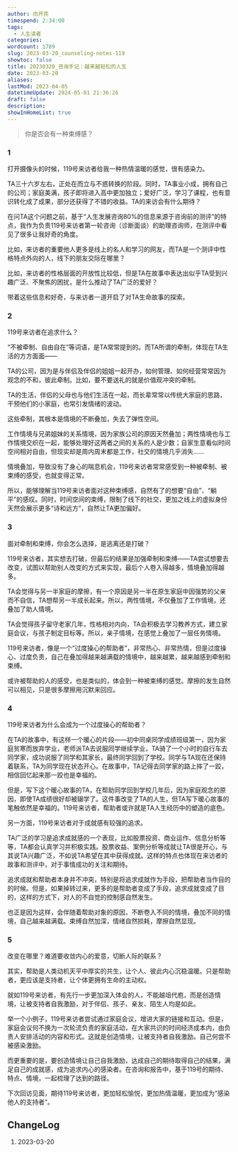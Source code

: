 ```yaml
---
author: 向开亮
timespend: 2:34:00
tags:
  - 人生读者
categories: 
wordcount: 1789
slug: 2023-03-20_counseling-notes-119
showtoc: false
title: 20230320_咨询手记：越来越轻松的人生
date: 2023-03-20
aliases: 
lastMod: 2023-04-05
datetimeUpdate: 2024-05-01 21:36:26
draft: false
description: 
showInHomeList: true
---
```

>你是否会有一种束缚感？

### 1

打开摄像头的时候，119号来访者给我一种热情温暖的感觉，很有感染力。

TA三十六岁左右，正处在而立与不惑转换的阶段。同时，TA事业小成，拥有自己的公司；家庭美满，孩子即将进入高中更加独立；爱好广泛，学习了课程，也有意识转化成了成果，部分还获得了不错的收益。TA的来访会有什么期待？

在问TA这个问题之前，基于“人生发展咨询80%的信息来源于咨询前的测评”的特点，我作为负责119号来访者第一轮咨询（诊断面谈）的助理咨询师，在测评中看见了很多让我好奇的角度。

比如，来访者的重要他人更多是线上的名人和学习的网友，而TA是一个测评中性格特点外向的人，线下的朋友交际在哪里？

比如，来访者的性格层面的开放性比较低，但是TA在故事中表达出似乎TA受到兴趣广泛、不聚焦的困扰，是什么推动了TA广泛的爱好？

带着这些信息和好奇，与来访者一道开启了对TA生命故事的探索。

### 2

119号来访者在追求什么？

“不被牵制、自由自在”等词语，是TA常常提到的。而TA所谓的牵制，体现在TA生活的方方面面——

TA的公司，因为是与伴侣及伴侣的姐姐一起开办，如何管理、如何经营常常因为观念的不和，彼此牵制。比如，要不要送礼的就是价值观冲突的牵制。

TA的生活，伴侣的父母也与他们生活在一起，而长辈常常以传统大家庭的思路，干预他们的小家庭，也常引发情绪的波动。

这些牵制，其根本是情境的不断叠加，失去了弹性空间。

工作情境与兄弟姐妹的关系情境，因为家族公司的原因天然叠加；两性情境也与工作情境交织在一起，能够处理好这两者之间的关系的人是少数；自家生意看似时间空间相对自由，但现实却是周内周末都是工作，社交的情境几乎消失……

情境叠加，导致没有了身心的喘息机会，119号来访者常常感受到一种被牵制、被束缚的感受，也就变得正常。

所以，能够理解当119号来访者面对这种束缚感，自然有了的想要“自由”、“躺平”的感叹。同时，时间空间的束缚，限制了线下的社交，更加之线上的虚拟身份天然会展示更多“诗和远方”，自然让TA更加偏好。

### 3

面对牵制和束缚，你会怎么选择，是逃离还是打破？

119号来访者，其实想去打破，但最后的结果是加强牵制和束缚——TA尝试想要去改变，试图以帮助别人改变的方式来实现，最后个人卷入得越多，情境叠加得越多。

TA会觉得与另一半家庭的摩擦，有一个原因是另一半在原生家庭中因强势的父亲而不自信，TA想帮另一半成长起来。所以，两性情境，不仅叠加了工作情境，还叠加了助人情境。

TA会觉得孩子留守老家几年，性格相对内向，TA会积极去学习教养方式，建立家庭会议，与孩子制定目标等。所以，亲子情境，在感觉上叠加了一层任务情境。

119号来访者，像是一个“过度操心的帮助者”，非常热心、非常热情，但是过度操心、过度负责，自己在叠加得越来越满载的情境中，越来越累，越来越感到牵制和束缚。

或许被帮助的人的感受，也是类似的，体会到一种被束缚的感觉。摩擦的发生自然可以相见，只是很多摩擦用沉默来回应。

### 4

119号来访者为什么会成为一个过度操心的帮助者？

在TA的故事中，有这样一个暖心的片段——初中同桌同学成绩班级第一，因为家庭贫寒而放弃学业，老师派TA去说服同学继续学业，TA骑了一个小时的自行车去同学家，成功说服了同学和其家长，最终同学回到了学校。同学与TA现在还保持着联系，TA为同学现在状态开心。在故事中，TA记得去同学家的路上摔了一跤，相信回忆起来那一跤也是幸福的。

但是，写下这个暖心故事的TA，在帮助同学回到学校几年后，因为家庭观念的原因，即使TA成绩很好却被辍学了。这件事改变了TA的人生，但TA写下暖心故事的笔触依然是幸福的。119号来访者，帮助者或许就是TA人生经历中的塑造的底色。

另一方面，119号来访者对于成就感有较强的追求。

TA广泛的学习是追求成就感的一个表现，比如股票投资、商业运作、信息分析等等，TA都会认真学习并积极实践。股票收益、案例分析等成就让TA很是开心，与其说TA兴趣广泛，不如说TA希望在其中获得成就。这样的特点也体现在来访者的故事和测评中，对于事情成功的关注和期待。

追求成就和帮助者本身并不冲突，特别是将追求成就作为手段，把帮助者当作目的的时候。但是，如果掉转过来，更多的是帮助者变成了手段，追求成就变成了目的，这样的方式下，对人的不自觉的控制感自然发生。

也正是因为这样，会伴随着帮助对象的原因，不断卷入不同的情境，叠加不同的情境，自己越来越满载。束缚自然加深，情绪自然损耗，摩擦自然显现。

### 5

改变在哪里？难道要收敛内心的爱意，切断人际的联系？

其实，帮助是人类动机天平中厚实的共生，让个人、彼此内心沉稳温暖。只是帮助者，更应该是支持者，让个体更拥有生命的主动权。

就如119号来访者，有先行一步更加深入体会的人，不能越俎代庖，而是创造情境，让被支持者自我激励，对于伴侣、孩子、亲友、陌生人均是如此。

举一个小例子，119号来访者尝试通过家庭会议，增进大家的链接和互动。但是，家庭会议何不换为一次轮流负责的家庭活动，在大家共识的时间经济成本内，由负责人安排活动的内容和形式。这就是创造情境，让被支持者自我激励。自己何尝不被感染激励。

而更重要的是，要创造情境让自己自我激励，达成自己的期待取得自己的结果，满足自己的成就感，成为追求内心的感染者。在咨询和报告中，基于119号的期待、特点、情境，一起梳理了达到的路径。

下次回访见面，期待119号来访者，更加轻松愉悦，更加热情温暖，更加成为“感染他人的支持者”。


## ChangeLog

1. 2023-03-20
